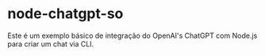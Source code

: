 # node-chatgpt-so
Este é um exemplo básico de integração do OpenAI's ChatGPT com Node.js para criar um chat via CLI.
